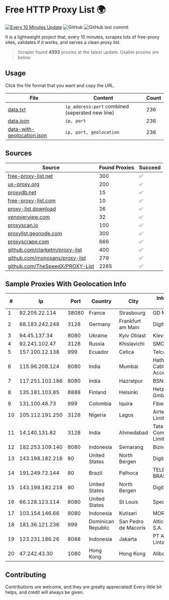 
# Free HTTP Proxy List 🌍

[![Every 10 Minutes Update](https://github.com/mertguvencli/http-proxy-list/actions/workflows/main.yml/badge.svg?branch=main)](https://github.com/mertguvencli/http-proxy-list/actions/workflows/main.yml)
![GitHub](https://img.shields.io/github/license/mertguvencli/http-proxy-list)
![GitHub last commit](https://img.shields.io/github/last-commit/mertguvencli/http-proxy-list)

It is a lightweight project that, every 10 minutes, scrapes lots of free-proxy sites, validates if it works, and serves a clean proxy list.


> Scraper found **4593** proxies at the latest update. Usable proxies are below.

## Usage

Click the file format that you want and copy the URL.


|File|Content|Count|
|----|-------|-----|
|[data.txt](https://raw.githubusercontent.com/mertguvencli/http-proxy-list/main/proxy-list/data.txt)|`ip_address:port` combined (seperated new line)|236|
|[data.json](https://raw.githubusercontent.com/mertguvencli/http-proxy-list/main/proxy-list/data.json)|`ip, port`|236|
|[data-with-geolocation.json](https://raw.githubusercontent.com/mertguvencli/http-proxy-list/main/proxy-list/data-with-geolocation.json)|`ip, port, geolocation`|236|

## Sources

|Source|Found Proxies|Succeed|
|------|-------------|-------|
|[free-proxy-list.net](https://free-proxy-list.net)|300|✅|
|[us-proxy.org](https://www.us-proxy.org)|200|✅|
|[proxydb.net](http://proxydb.net)|15|✅|
|[free-proxy-list.com](https://free-proxy-list.com/?page=&port=&type%5B%5D=http&type%5B%5D=https&up_time=0&search=Search)|10|✅|
|[proxy-list.download](https://www.proxy-list.download/HTTP)|26|✅|
|[vpnoverview.com](https://vpnoverview.com/privacy/anonymous-browsing/free-proxy-servers)|32|✅|
|[proxyscan.io](https://www.proxyscan.io)|100|✅|
|[proxylist.geonode.com](https://proxylist.geonode.com/api/proxy-list?limit=300&page=1&sort_by=lastChecked&sort_type=desc&protocols=http,https)|300|✅|
|[proxyscrape.com](https://api.proxyscrape.com/v2/?request=displayproxies&protocol=http&timeout=10000&country=all&ssl=all&anonymity=all)|666|✅|
|[github.com/clarketm/proxy-list](https://raw.githubusercontent.com/clarketm/proxy-list/master/proxy-list-raw.txt)|400|✅|
|[github.com/monosans/proxy-list](https://raw.githubusercontent.com/monosans/proxy-list/main/proxies/http.txt)|279|✅|
|[github.com/TheSpeedX/PROXY-List](https://raw.githubusercontent.com/TheSpeedX/PROXY-List/master/http.txt)|2265|✅|


## Sample Proxies With Geolocation Info

|#|Ip|Port|Country|City|Internet Service Provider|
|-|--|----|-------|----|-------------------------|
|1|92.205.22.114|38080|France|Strasbourg|GD MASS Network|
|2|68.183.242.248|3128|Germany|Frankfurt am Main|DigitalOcean, LLC|
|3|94.45.137.34|8080|Ukraine|Kyiv Oblast|Kievline LLC|
|4|92.241.102.47|3128|Russia|Khislavichi|SMOLTELECOM|
|5|157.100.12.138|999|Ecuador|Celica|Telconet S.A|
|6|115.96.208.124|8080|India|Mumbai|Hathway IP over Cable Internet Access|
|7|117.251.103.186|8080|India|Hazratpur|BSNL Internet|
|8|135.181.103.85|8888|Finland|Helsinki|Hetzner Online GmbH|
|9|131.100.48.73|999|Colombia|Iquira|Fibernet TV SAS|
|10|105.112.191.250|3128|Nigeria|Lagos|Airtel Networks Limited|
|11|14.140.131.82|3128|India|Ahmedabad|Tata Communications Limited|
|12|182.253.109.140|8080|Indonesia|Semarang|Biznet Metronet|
|13|143.198.182.218|80|United States|North Bergen|DigitalOcean, LLC|
|14|191.249.72.144|80|Brazil|Palhoca|TELEFÔNICA BRASIL S.A|
|15|143.198.182.218|80|United States|North Bergen|DigitalOcean, LLC|
|16|66.128.123.114|8080|United States|St Louis|Spectrum|
|17|103.154.146.66|8080|Indonesia|Kutisari|MORATELINDONAP|
|18|181.36.121.236|999|Dominican Republic|San Pedro de Macorís|Altice Dominicana S.A.|
|19|123.231.186.26|8088|Indonesia|Jakarta|PT Aplikanusa Lintasarta|
|20|47.242.43.30|1080|Hong Kong|Hong Kong|Alibaba.com LLC|



## Contributing

Contributions are welcome, and they are greatly appreciated! Every
little bit helps, and credit will always be given.

